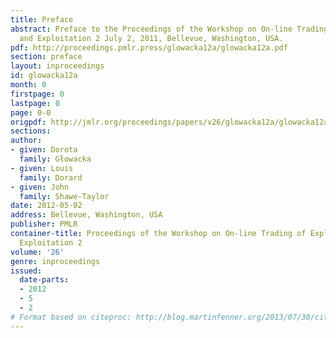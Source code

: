 ```yaml
---
title: Preface
abstract: Preface to the Proceedings of the Workshop on On-line Trading of Exploration
  and Exploitation 2 July 2, 2011, Bellevue, Washington, USA.
pdf: http://proceedings.pmlr.press/glowacka12a/glowacka12a.pdf
section: preface
layout: inproceedings
id: glowacka12a
month: 0
firstpage: 0
lastpage: 0
page: 0-0
origpdf: http://jmlr.org/proceedings/papers/v26/glowacka12a/glowacka12a.pdf
sections: 
author:
- given: Dorota
  family: Głowacka
- given: Louis
  family: Dorard
- given: John
  family: Shawe-Taylor
date: 2012-05-02
address: Bellevue, Washington, USA
publisher: PMLR
container-title: Proceedings of the Workshop on On-line Trading of Exploration and
  Exploitation 2
volume: '26'
genre: inproceedings
issued:
  date-parts:
  - 2012
  - 5
  - 2
# Format based on citeproc: http://blog.martinfenner.org/2013/07/30/citeproc-yaml-for-bibliographies/
---
```

